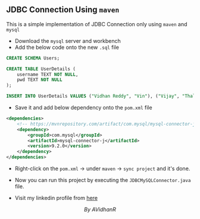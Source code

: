 ## JDBC Connection Using `maven`

This is a simple implementation of JDBC Connection only using `maven` and `mysql`

- Download the `mysql` server and workbench
- Add the below code onto the new `.sql` file
  
```sql
CREATE SCHEMA Users;

CREATE TABLE UserDetails (
	username TEXT NOT NULL,
    pwd TEXT NOT NULL
);

INSERT INTO UserDetails VALUES ("Vidhan Reddy", "Vin"), ("Vijay", "Thalapathi"); 
```

- Save it and add below dependency onto the `pom.xml` file
  
```xml
<dependencies>
    <!-- https://mvnrepository.com/artifact/com.mysql/mysql-connector-j -->
    <dependency>
        <groupId>com.mysql</groupId>
        <artifactId>mysql-connector-j</artifactId>
        <version>9.2.0</version>
    </dependency>
</dependencies>
```

- Right-click on the `pom.xml` -> under `maven` -> `sync project` and it's done.
- Now you can run this project by executing the `JDBCMySQLConnector.java` file.

- Visit my linkedin profile from [here](https://linkedin.com/in/AVidhanR)

$$By\text{ }AVidhanR$$
